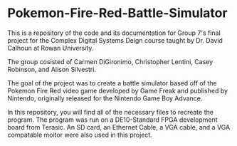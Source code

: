 # Pokemon-Fire-Red-Battle-Simulator
This is a repository of the code and its documentation for Group 7's final project for the Complex Digital Systems Deign course taught by Dr. David Calhoun at Rowan University.

The group cosisted of Carmen DiGironimo, Christopher Lentini, Casey Robinson, and Alison Silvestri.

The goal of the project was to create a battle simulator based off of the Pokemon Fire Red video game developed by Game Freak and published by Nintendo, originally released for the Nintendo Game Boy Advance.

In this repository, you will find all of the necessary files to recreate the program.
The program was run on a DE10-Standard FPGA development board from Terasic.  An SD card, an Ethernet Cable, a VGA cable, and a VGA compatable moitor were also used in this project.
